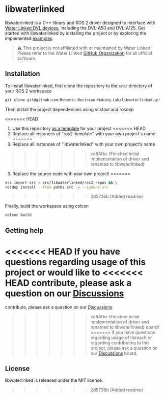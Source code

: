 # libwaterlinked

libwaterlinked is a C++ library and ROS 2 driver designed to interface with
[Water Linked DVL devices](https://waterlinked.com/dvl), including the DVL-A50
and DVL-A125. Get started with libwaterlinked by installing the project or by
exploring the implemented [examples](https://github.com/Robotic-Decision-Making-Lab/libwaterlinked/tree/main/examples).

> :warning: This project is not affiliated with or maintained by Water Linked.
> Please refer to the Water Linked [GitHub Organization](https://github.com/waterlinked/)
> for all official software.

## Installation

To install libwaterlinked, first clone the repository to the `src/` directory
of your ROS 2 workspace

```bash
git clone git@github.com:Robotic-Decision-Making-Lab/libwaterlinked.git
```

Then install the project dependencies using vcstool and rosdep

<<<<<<< HEAD
1. Use this repository [as a template](https://docs.github.com/en/repositories/creating-and-managing-repositories/creating-a-repository-from-a-template)
for your project
<<<<<<< HEAD
2. Replace all instances of "ros2-template" with your own project's name
=======
2. Replace all instances of "libwaterlinked" with your own project's name
>>>>>>> cc84fbc (Finished initial implementation of driver and renamed to libwaterlinked)
3. Replace the source code with your own project!
=======
```bash
vcs import src < src/libwaterlinked/ros2.repos && \
rosdep install --from paths src -y --ignore-src
```
>>>>>>> 2d5736b (Added readme)

Finally, build the workspace using colcon

```bash
colcon build
```

## Getting help

<<<<<<< HEAD
If you have questions regarding usage of this project or would like to
<<<<<<< HEAD
contribute, please ask a question on our [Discussions](https://github.com/Robotic-Decision-Making-Lab/ros2-template/discussions)
=======
contribute, please ask a question on our [Discussions](https://github.com/Robotic-Decision-Making-Lab/libwaterlinked/discussions)
>>>>>>> cc84fbc (Finished initial implementation of driver and renamed to libwaterlinked)
board!
=======
If you have questions regarding usage of libreach or regarding contributing to
this project, please ask a question on our [Discussions](https://github.com/Robotic-Decision-Making-Lab/libwaterlinked/discussions)
board.

## License

libwaterlinked is released under the MIT license.
>>>>>>> 2d5736b (Added readme)
